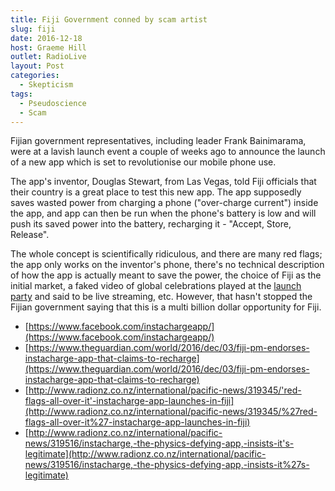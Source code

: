 ```yaml
---
title: Fiji Government conned by scam artist
slug: fiji
date: 2016-12-18
host: Graeme Hill
outlet: RadioLive
layout: Post
categories:
  - Skepticism
tags:
  - Pseudoscience
  - Scam
---
```


Fijian government representatives, including leader Frank Bainimarama, were at a lavish launch event a couple of weeks ago to announce the launch of a new app which is set to revolutionise our mobile phone use.

<!-- more -->

The app's inventor, Douglas Stewart, from Las Vegas, told Fiji officials that their country is a great place to test this new app. The app supposedly saves wasted power from charging a phone ("over-charge current") inside the app, and app can then be run when the phone's battery is low and will push its saved power into the battery, recharging it - "Accept, Store, Release".

The whole concept is scientifically ridiculous, and there are many red flags; the app only works on the inventor's phone, there's no technical description of how the app is actually meant to save the power, the choice of Fiji as the initial market, a faked video of global celebrations played at the [launch party](https://www.facebook.com/instachargeapp/videos/1351854981515162/) and said to be live streaming, etc. However, that hasn't stopped the Fijian government saying that this is a multi billion dollar opportunity for Fiji.

- [https://www.facebook.com/instachargeapp/](https://www.facebook.com/instachargeapp/)
- [https://www.theguardian.com/world/2016/dec/03/fiji-pm-endorses-instacharge-app-that-claims-to-recharge](https://www.theguardian.com/world/2016/dec/03/fiji-pm-endorses-instacharge-app-that-claims-to-recharge)
- [http://www.radionz.co.nz/international/pacific-news/319345/'red-flags-all-over-it'-instacharge-app-launches-in-fiji](http://www.radionz.co.nz/international/pacific-news/319345/%27red-flags-all-over-it%27-instacharge-app-launches-in-fiji)
- [http://www.radionz.co.nz/international/pacific-news/319516/instacharge,-the-physics-defying-app,-insists-it's-legitimate](http://www.radionz.co.nz/international/pacific-news/319516/instacharge,-the-physics-defying-app,-insists-it%27s-legitimate)
